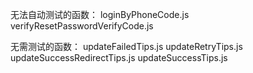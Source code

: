 无法自动测试的函数：
loginByPhoneCode.js
verifyResetPasswordVerifyCode.js

无需测试的函数：
updateFailedTips.js
updateRetryTips.js
updateSuccessRedirectTips.js
updateSuccessTips.js
